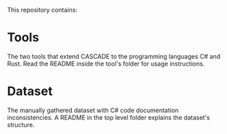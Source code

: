 This repository contains:

# Tools
The two tools that extend CASCADE to the programming languages C# and Rust. Read the README inside the tool's folder for usage instructions.

# Dataset
The manually gathered dataset with C# code documentation inconsistencies. A README in the top level folder explains the dataset's structure.
